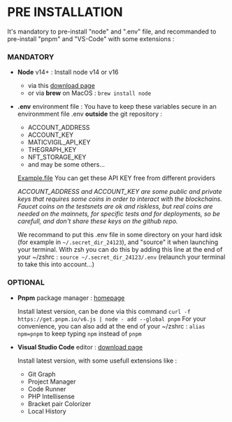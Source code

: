 # PRE INSTALLATION

It's mandatory to pre-install "node" and ".env" file,
and recommanded to pre-install "pnpm" and "VS-Code" with some extensions :

### MANDATORY

- **Node** v14+ :
  Install node v14 or v16

  - via this [download page](https://nodejs.org/en/download/)
  - or via **brew** on MacOS : `brew install node`

- **.env** environment file :
  You have to keep these variables secure in an environmment file .env **outside** the git repository :

  - ACCOUNT_ADDRESS
  - ACCOUNT_KEY
  - MATICVIGIL_API_KEY
  - THEGRAPH_KEY
  - NFT_STORAGE_KEY
  - and may be some others...

  [Example.file](./.env.example)
  You can get these API KEY free from different providers

  _ACCOUNT_ADDRESS and ACCOUNT_KEY are some public and private keys that requires some coins in order to interact with the blockchains. Faucet coins on the testsnets are ok and riskless, but real coins are needed on the mainnets, for specific tests and for deployments, so be carefull, and don't share these keys on the github repo._

  We recommand to put this .env file in some directory on your hard idsk (for example in `~/.secret_dir_24123`), and "source" it when launching your terminal. With zsh you can do this by adding this line at the end of your ~/zshrc : `source ~/.secret_dir_24123/.env`
  (relaunch your terminal to take this into account...)

### OPTIONAL

- **Pnpm** package manager : [homepage](https://github.com/pnpm/pnpm)

  Install latest version, can be done via this command
  `curl -f https://get.pnpm.io/v6.js | node - add --global pnpm`
  For your convenience, you can also add at the end of your ~/zshrc : `alias npm=pnpm`
  to keep typing `npm` instead of `pnpm`

- **Visual Studio Code** editor : [download page](https://code.visualstudio.com/)

  Install latest version, with some usefull extensions like :

  - Git Graph
  - Project Manager
  - Code Runner
  - PHP Intellisense
  - Bracket pair Colorizer
  - Local History
